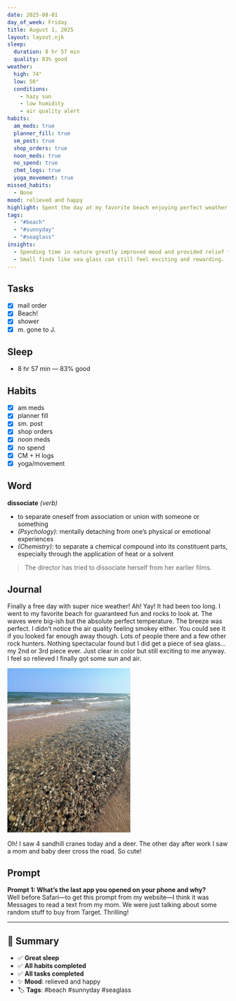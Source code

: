 ```yaml
---
date: 2025-08-01
day_of_week: Friday
title: August 1, 2025
layout: layout.njk
sleep:
  duration: 8 hr 57 min
  quality: 83% good
weather:
  high: 74°
  low: 50°
  conditions:
    - hazy sun
    - low humidity
    - air quality alert
habits:
  am_meds: true
  planner_fill: true
  sm_post: true
  shop_orders: true
  noon_meds: true
  no_spend: true
  chmt_logs: true
  yoga_movement: true
missed_habits:
  - None
mood: relieved and happy
highlight: Spent the day at my favorite beach enjoying perfect weather and found a piece of sea glass.
tags:
  - "#beach"
  - "#sunnyday"
  - "#seaglass"
insights:
  - Spending time in nature greatly improved mood and provided relief from feeling cooped up.
  - Small finds like sea glass can still feel exciting and rewarding.
---
```


## Tasks
- [x] mail order  
- [x] Beach!  
- [x] shower  
- [x] m. gone to J.

## Sleep
- 8 hr 57 min — 83% good

## Habits
- [x] am meds  
- [x] planner fill  
- [x] sm. post  
- [x] shop orders  
- [x] noon meds  
- [x] no spend  
- [x] CM + H logs  
- [x] yoga/movement  

## Word
**dissociate** *(verb)*  
- to separate oneself from association or union with someone or something  
- *(Psychology)*: mentally detaching from one’s physical or emotional experiences  
- *(Chemistry)*: to separate a chemical compound into its constituent parts, especially through the application of heat or a solvent  
> The director has tried to dissociate herself from her earlier films.

## Journal
Finally a free day with super nice weather! Ah! Yay! It had been too long. I went to my favorite beach for guaranteed fun and rocks to look at. The waves were big-ish but the absolute perfect temperature. The breeze was perfect. I didn’t notice the air quality feeling smokey either. You could see it if you looked far enough away though. Lots of people there and a few other rock hunters. Nothing spectacular found but I did get a piece of sea glass… my 2nd or 3rd piece ever. Just clear in color but still exciting to me anyway. I feel so relieved I finally got some sun and air.  

<img src="/images/IMG_5060.jpeg" alt="The Beach by Lake Michigan"  style="max-width:280px;height:auto;">

Oh! I saw 4 sandhill cranes today and a deer. The other day after work I saw a mom and baby deer cross the road. So cute!  

## Prompt
**Prompt 1: What’s the last app you opened on your phone and why?**  
Well before Safari—to get this prompt from my website—I think it was Messages to read a text from my mom. We were just talking about some random stuff to buy from Target. Thrilling!

---

## 📌 Summary
- ✅ **Great sleep**  
- ✅ **All habits completed**  
- ✅ **All tasks completed**  
- ✨ **Mood**: relieved and happy  
- 🏷️ **Tags**: #beach #sunnyday #seaglass